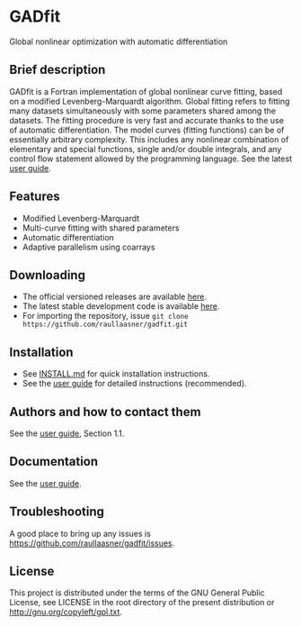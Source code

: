 GADfit
======

Global nonlinear optimization with automatic differentiation

Brief description
-----------------

GADfit is a Fortran implementation of global nonlinear curve fitting, based on a modified Levenberg-Marquardt algorithm. Global fitting refers to fitting many datasets simultaneously with some parameters shared among the datasets. The fitting procedure is very fast and accurate thanks to the use of automatic differentiation. The model curves (fitting functions) can be of essentially arbitrary complexity. This includes any nonlinear combination of elementary and special functions, single and/or double integrals, and any control flow statement allowed by the programming language. See the latest [user guide](https://raullaasner.github.io/gadfit/user_guide.pdf).

Features
--------

* Modified Levenberg-Marquardt
* Multi-curve fitting with shared parameters
* Automatic differentiation
* Adaptive parallelism using coarrays

Downloading
-----------

* The official versioned releases are available [here](https://github.com/raullaasner/gadfit/releases).
* The latest stable development code is available [here](https://github.com/raullaasner/gadfit/archive/master.zip).
* For importing the repository, issue `git clone https://github.com/raullaasner/gadfit.git`

Installation
------------

* See [INSTALL.md](https://github.com/raullaasner/gadfit/blob/master/INSTALL.md) for quick installation instructions.
* See the [user guide](https://raullaasner.github.io/gadfit/user_guide.pdf) for detailed instructions (recommended).

Authors and how to contact them
-------------------------------

See the [user guide](https://raullaasner.github.io/gadfit/user_guide.pdf), Section 1.1.

Documentation
-------------

See the [user guide](https://raullaasner.github.io/gadfit/user_guide.pdf).

Troubleshooting
---------------

A good place to bring up any issues is https://github.com/raullaasner/gadfit/issues.

License
-------

This project is distributed under the terms of the GNU General Public License, see LICENSE in the root directory of the present distribution or http://gnu.org/copyleft/gpl.txt.
